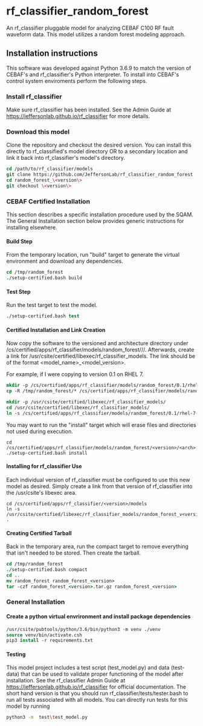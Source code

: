 # rf_classifier_random_forest
An rf_classifier pluggable model for analyzing CEBAF C100 RF fault waveform data.  This model utilizes a random forest modeling approach.

## Installation instructions
This software was developed against Python 3.6.9 to match the version of CEBAF's and rf_classifier's Python interpreter.  To install into CEBAF's control system enviroments perform the following steps.

### Install rf_classifier
Make sure rf_classifier has been installed.  See the Admin Guide at https://jeffersonlab.github.io/rf_classifier for more details.

### Download this model
Clone the repository and checkout the desired version.  You can install this directly to rf_classified's model directory OR to a secondary location and link it back into rf_classifier's model's directory.

```tcsh
cd /path/to/rf_classifier/models
git clone https://github.com/JeffersonLab/rf_classifier_random_forest  random_forest_\<version\>
cd random_forest_\<version\>
git checkout \<version\>
```

### CEBAF Certified Installation
This section describes a specific installation procedure used by the SQAM.  The General Installation section below provides generic instructions for installing elsewhere.

#### Build Step
From the temporary location, run "build" target to generate the virtual environment and download any dependencies.
```tcsh
cd /tmp/random_forest
./setup-certified.bash build
```

#### Test Step
Run the test target to test the model.
```tcsh
./setup-certified.bash test
```

#### Certified Installation and Link Creation
Now copy the software to the versioned and architecture directory under /cs/certified/apps/rf_classifier/models/random_forest/<version>/<arch>/.  Afterwards, create a link for /usr/csite/certified/libexec/rf_classifier_models.  The link should be of the format <model_name>_<model_version>.

For example, if I were copying to version 0.1 on RHEL 7.
```tcsh
mkdir -p /cs/certified/apps/rf_classifier/models/random_forest/0.1/rhel-7-x86_64/
cp -R /tmp/random_forest/* /cs/certified/apps/rf_classifier/models/random_forest/0.1/rhel-7-x86_64/

mkdir -p /usr/csite/certified/libexec/rf_classifier_models/
cd /usr/csite/certified/libexec/rf_classifier_models/
ln -s /cs/certified/apps/rf_classifier/models/random_forest/0.1/rhel-7-x86_64 random_forest_v0_1
```

You may want to run the "install" target which will erase files and directories not used during execution.
```
cd /cs/certified/apps/rf_classifier/models/random_forest/<version>/<arch>
./setup-certified.bash install
```

#### Installing for rf_classifier Use
Each individual version of rf_classifier must be configured to use this new model as desired.  Simply create a link from that version of rf_classifier into the /usr/csite's libexec area.
```
cd /cs/certified/apps/rf_classifier/<version>/models
ln -s /usr/csite/certified/libexec/rf_classifier_models/random_forest_v<version> .
```

#### Creating Certified Tarball
Back in the temporary area, run the compact target to remove everything that isn't needed to be stored.  Then create the tarball.

```tcsh
cd /tmp/random_forest
./setup-certified.bash compact
cd ..
mv random_forest random_forest_<version>
tar -czf random_forest_<version>.tar.gz random_forest_<version>
```

### General Installation


#### Create a python virtual envrironment and install package dependencies
```tcsh
/usr/csite/pubtools/python/3.6/bin/python3 -m venv ./venv
source venv/bin/activate.csh
pip3 install -r requirements.txt
```

#### Testing

This model project includes a test script (test_model.py) and data (test-data) that can be used to validate proper 
functioning of the model after installation.  See the rf_classifier Admin Guide at 
https://jeffersonlab.github.io/rf_classifier for official documentation.  The short hand version is that you should run 
rf_classifier/tests/tester.bash to run all tests associated with all models.  You can directly run tests for this model 
by running

```bash
python3 -m  test\test_model.py
```



